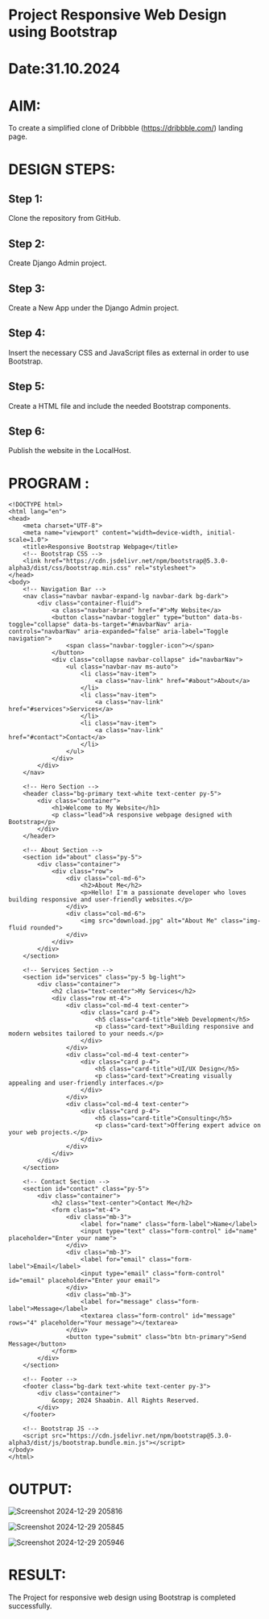# Project Responsive Web Design using Bootstrap
# Date:31.10.2024
# AIM:
To create a simplified clone of Dribbble (https://dribbble.com/) landing page.

# DESIGN STEPS:
## Step 1:
Clone the repository from GitHub.

## Step 2:
Create Django Admin project.

## Step 3:
Create a New App under the Django Admin project.

## Step 4:
Insert the necessary CSS and JavaScript files as external in order to use Bootstrap.

## Step 5:
Create a HTML file and include the needed Bootstrap components.

## Step 6:
Publish the website in the LocalHost.

# PROGRAM :
```
<!DOCTYPE html>
<html lang="en">
<head>
    <meta charset="UTF-8">
    <meta name="viewport" content="width=device-width, initial-scale=1.0">
    <title>Responsive Bootstrap Webpage</title>
    <!-- Bootstrap CSS -->
    <link href="https://cdn.jsdelivr.net/npm/bootstrap@5.3.0-alpha3/dist/css/bootstrap.min.css" rel="stylesheet">
</head>
<body>
    <!-- Navigation Bar -->
    <nav class="navbar navbar-expand-lg navbar-dark bg-dark">
        <div class="container-fluid">
            <a class="navbar-brand" href="#">My Website</a>
            <button class="navbar-toggler" type="button" data-bs-toggle="collapse" data-bs-target="#navbarNav" aria-controls="navbarNav" aria-expanded="false" aria-label="Toggle navigation">
                <span class="navbar-toggler-icon"></span>
            </button>
            <div class="collapse navbar-collapse" id="navbarNav">
                <ul class="navbar-nav ms-auto">
                    <li class="nav-item">
                        <a class="nav-link" href="#about">About</a>
                    </li>
                    <li class="nav-item">
                        <a class="nav-link" href="#services">Services</a>
                    </li>
                    <li class="nav-item">
                        <a class="nav-link" href="#contact">Contact</a>
                    </li>
                </ul>
            </div>
        </div>
    </nav>

    <!-- Hero Section -->
    <header class="bg-primary text-white text-center py-5">
        <div class="container">
            <h1>Welcome to My Website</h1>
            <p class="lead">A responsive webpage designed with Bootstrap</p>
        </div>
    </header>

    <!-- About Section -->
    <section id="about" class="py-5">
        <div class="container">
            <div class="row">
                <div class="col-md-6">
                    <h2>About Me</h2>
                    <p>Hello! I'm a passionate developer who loves building responsive and user-friendly websites.</p>
                </div>
                <div class="col-md-6">
                    <img src="download.jpg" alt="About Me" class="img-fluid rounded">
                </div>
            </div>
        </div>
    </section>

    <!-- Services Section -->
    <section id="services" class="py-5 bg-light">
        <div class="container">
            <h2 class="text-center">My Services</h2>
            <div class="row mt-4">
                <div class="col-md-4 text-center">
                    <div class="card p-4">
                        <h5 class="card-title">Web Development</h5>
                        <p class="card-text">Building responsive and modern websites tailored to your needs.</p>
                    </div>
                </div>
                <div class="col-md-4 text-center">
                    <div class="card p-4">
                        <h5 class="card-title">UI/UX Design</h5>
                        <p class="card-text">Creating visually appealing and user-friendly interfaces.</p>
                    </div>
                </div>
                <div class="col-md-4 text-center">
                    <div class="card p-4">
                        <h5 class="card-title">Consulting</h5>
                        <p class="card-text">Offering expert advice on your web projects.</p>
                    </div>
                </div>
            </div>
        </div>
    </section>

    <!-- Contact Section -->
    <section id="contact" class="py-5">
        <div class="container">
            <h2 class="text-center">Contact Me</h2>
            <form class="mt-4">
                <div class="mb-3">
                    <label for="name" class="form-label">Name</label>
                    <input type="text" class="form-control" id="name" placeholder="Enter your name">
                </div>
                <div class="mb-3">
                    <label for="email" class="form-label">Email</label>
                    <input type="email" class="form-control" id="email" placeholder="Enter your email">
                </div>
                <div class="mb-3">
                    <label for="message" class="form-label">Message</label>
                    <textarea class="form-control" id="message" rows="4" placeholder="Your message"></textarea>
                </div>
                <button type="submit" class="btn btn-primary">Send Message</button>
            </form>
        </div>
    </section>

    <!-- Footer -->
    <footer class="bg-dark text-white text-center py-3">
        <div class="container">
            &copy; 2024 Shaabin. All Rights Reserved.
        </div>
    </footer>

    <!-- Bootstrap JS -->
    <script src="https://cdn.jsdelivr.net/npm/bootstrap@5.3.0-alpha3/dist/js/bootstrap.bundle.min.js"></script>
</body>
</html>

```
# OUTPUT:
![Screenshot 2024-12-29 205816](https://github.com/user-attachments/assets/314744b7-1703-47df-a5be-3a49be75e7d4)

![Screenshot 2024-12-29 205845](https://github.com/user-attachments/assets/38786609-7cd4-4447-9f79-eb7607711300)

![Screenshot 2024-12-29 205946](https://github.com/user-attachments/assets/7b6afffc-f8c1-46f1-8e8b-fbb94d1a6deb)



# RESULT:
The Project for responsive web design using Bootstrap is completed successfully.
